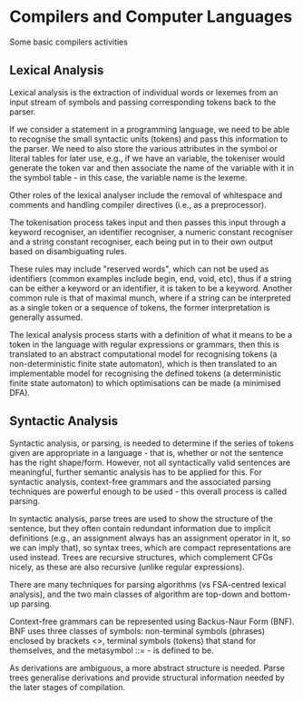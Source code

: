 # Compilers and Computer Languages

Some basic compilers activities

## Lexical Analysis

Lexical analysis is the extraction of individual words or lexemes from an input stream of symbols and passing corresponding tokens back to the parser.

If we consider a statement in a programming language, we need to be able to recognise the small syntactic units (tokens) and pass this information to the parser. We need to also store the various attributes in the symbol or literal tables for later use, e.g., if we have an variable, the tokeniser would generate the token var and then associate the name of the variable with it in the symbol table - in this case, the variable name is the lexeme.

Other roles of the lexical analyser include the removal of whitespace and comments and handling compiler directives (i.e., as a preprocessor).

The tokenisation process takes input and then passes this input through a keyword recogniser, an identifier recogniser, a numeric constant recogniser and a string constant recogniser, each being put in to their own output based on disambiguating rules.

These rules may include "reserved words", which can not be used as identifiers (common examples include begin, end, void, etc), thus if a string can be either a keyword or an identifier, it is taken to be a keyword. Another common rule is that of maximal munch, where if a string can be interpreted as a single token or a sequence of tokens, the former interpretation is generally assumed.

The lexical analysis process starts with a definition of what it means to be a token in the language with regular expressions or grammars, then this is translated to an abstract computational model for recognising tokens (a non-deterministic finite state automaton), which is then translated to an implementable model for recognising the defined tokens (a deterministic finite state automaton) to which optimisations can be made (a minimised DFA).


## Syntactic Analysis

Syntactic analysis, or parsing, is needed to determine if the series of tokens given are appropriate in a language - that is, whether or not the sentence has the right shape/form. However, not all syntactically valid sentences are meaningful, further semantic analysis has to be applied for this. For syntactic analysis, context-free grammars and the associated parsing techniques are powerful enough to be used - this overall process is called parsing.

In syntactic analysis, parse trees are used to show the structure of the sentence, but they often contain redundant information due to implicit definitions (e.g., an assignment always has an assignment operator in it, so we can imply that), so syntax trees, which are compact representations are used instead. Trees are recursive structures, which complement CFGs nicely, as these are also recursive (unlike regular expressions).

There are many techniques for parsing algorithms (vs FSA-centred lexical analysis), and the two main classes of algorithm are top-down and bottom-up parsing.

Context-free grammars can be represented using Backus-Naur Form (BNF). BNF uses three classes of symbols: non-terminal symbols (phrases) enclosed by brackets <>, terminal symbols (tokens) that stand for themselves, and the metasymbol ::= - is defined to be.

As derivations are ambiguous, a more abstract structure is needed. Parse trees generalise derivations and provide structural information needed by the later stages of compilation.
